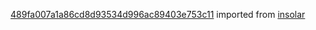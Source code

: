 [489fa007a1a86cd8d93534d996ac89403e753c11](https://github.com/insolar/insolar/commit/489fa007a1a86cd8d93534d996ac89403e753c11) imported from [insolar](https://github.com/insolar/insolar)
